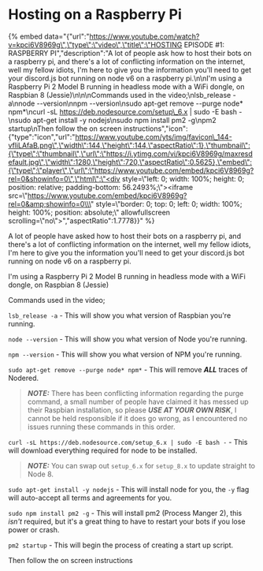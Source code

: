 # Hosting on a Raspberry Pi

{% embed data="{\"url\":\"https://www.youtube.com/watch?v=kpci6V8969g\",\"type\":\"video\",\"title\":\"HOSTING EPISODE \#1: RASPBERRY PI\",\"description\":\"A lot of people ask how to host their bots on a raspberry pi, and there\'s a lot of conflicting information on the internet, well my fellow idiots, I\'m here to give you the information you\'ll need to get your discord.js bot running on node v6 on a raspberry pi.\\n\\nI\'m using a Raspberry Pi 2 Model B running in headless mode with a WiFi dongle, on Raspbian 8 \(Jessie\)\\n\\n\\nCommands used in the video;\\nlsb\_release -a\\nnode --version\\nnpm --version\\nsudo apt-get remove --purge node\* npm\*\\ncurl -sL https://deb.nodesource.com/setup\_6.x \| sudo -E bash -\\nsudo apt-get install -y nodejs\\nsudo npm install pm2 -g\\npm2 startup\\nThen follow the on screen instructions\",\"icon\":{\"type\":\"icon\",\"url\":\"https://www.youtube.com/yts/img/favicon\_144-vfliLAfaB.png\",\"width\":144,\"height\":144,\"aspectRatio\":1},\"thumbnail\":{\"type\":\"thumbnail\",\"url\":\"https://i.ytimg.com/vi/kpci6V8969g/maxresdefault.jpg\",\"width\":1280,\"height\":720,\"aspectRatio\":0.5625},\"embed\":{\"type\":\"player\",\"url\":\"https://www.youtube.com/embed/kpci6V8969g?rel=0&showinfo=0\",\"html\":\"<div style=\\\"left: 0; width: 100%; height: 0; position: relative; padding-bottom: 56.2493%;\\\"><iframe src=\\\"https://www.youtube.com/embed/kpci6V8969g?rel=0&amp;showinfo=0\\\" style=\\\"border: 0; top: 0; left: 0; width: 100%; height: 100%; position: absolute;\\\" allowfullscreen scrolling=\\\"no\\\"></iframe></div>\",\"aspectRatio\":1.7778}}" %}

A lot of people have asked how to host their bots on a raspberry pi, and there's a lot of conflicting information on the internet, well my fellow idiots, I'm here to give you the information you'll need to get your discord.js bot running on node v6 on a raspberry pi.

I'm using a Raspberry Pi 2 Model B running in headless mode with a WiFi dongle, on Raspbian 8 \(Jessie\)

Commands used in the video;

`lsb_release -a` - This will show you what version of Raspbian you're running.

`node --version` - This will show you what version of Node you're running.

`npm --version` - This will show you what version of NPM you're running.

`sudo apt-get remove --purge node* npm*` - This will remove _**ALL**_ traces of Nodered.

> _**NOTE:**_ There has been conflicting information regarding the purge command, a small number of people have claimed it has messed up their Raspbian installation, so please _**USE AT YOUR OWN RISK**_, I cannot be held responsible if it does go wrong, as I encountered no issues running these commands in this order.

`curl -sL https://deb.nodesource.com/setup_6.x | sudo -E bash -` - This will download everything required for node to be installed.

> _**NOTE:**_ You can swap out `setup_6.x` for `setup_8.x` to update straight to Node 8.

`sudo apt-get install -y nodejs` - This will install node for you, the `-y` flag will auto-accept all terms and agreements for you.

`sudo npm install pm2 -g` - This will install pm2 \(Process Manger 2\), this _isn't_ required, but it's a great thing to have to restart your bots if you lose power or crash.

`pm2 startup` - This will begin the process of creating a start up script.

Then follow the on screen instructions

